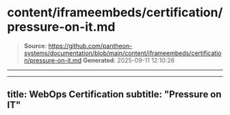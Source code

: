 # content/iframeembeds/certification/pressure-on-it.md

> **Source**: https://github.com/pantheon-systems/documentation/blob/main/content/iframeembeds/certification/pressure-on-it.md
> **Generated**: 2025-09-11 12:10:26

---

---
title: WebOps Certification
subtitle: "Pressure on IT"
---

<Partial file="certification-guide/pressure-on-it.md" />
